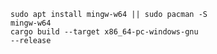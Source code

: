 <code>sudo apt install mingw-w64 || sudo pacman -S mingw-w64</code><br/>
<code>cargo build --target x86_64-pc-windows-gnu --release</code>

